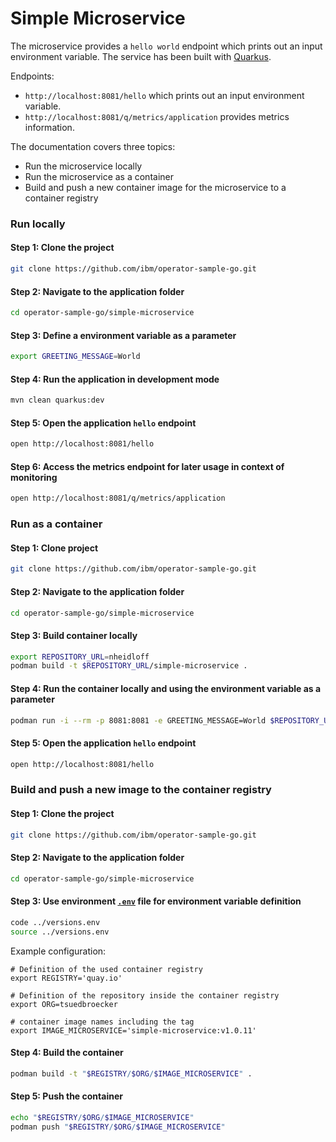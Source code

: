 # Simple Microservice

The microservice provides a `hello world` endpoint which prints out an input environment variable. The service has been built with [Quarkus](https://quay.io/).

Endpoints:

* `http://localhost:8081/hello` which prints out an input environment variable.
* `http://localhost:8081/q/metrics/application` provides metrics information.


The documentation covers three topics:

* Run the microservice locally
* Run the microservice as a container
* Build and push a new container image for the microservice to a container registry

### Run locally

#### Step 1: Clone the project

```sh
git clone https://github.com/ibm/operator-sample-go.git
```

#### Step 2: Navigate to the application folder

```sh
cd operator-sample-go/simple-microservice
```

#### Step 3: Define a environment variable as a parameter

```sh
export GREETING_MESSAGE=World
```

#### Step 4: Run the application in development mode

```sh
mvn clean quarkus:dev
```

#### Step 5: Open the application `hello` endpoint

```sh
open http://localhost:8081/hello
```

#### Step 6: Access the metrics endpoint for later usage in context of monitoring

```sh
open http://localhost:8081/q/metrics/application
```

### Run as a container

#### Step 1: Clone project

```sh
git clone https://github.com/ibm/operator-sample-go.git
```

#### Step 2: Navigate to the application folder

```sh
cd operator-sample-go/simple-microservice
```

#### Step 3: Build container locally

```sh
export REPOSITORY_URL=nheidloff
podman build -t $REPOSITORY_URL/simple-microservice .
```

#### Step 4: Run the container locally and using the environment variable as a parameter

```sh
podman run -i --rm -p 8081:8081 -e GREETING_MESSAGE=World $REPOSITORY_URL/simple-microservice
```

#### Step 5: Open the application `hello` endpoint

```sh
open http://localhost:8081/hello
```

### Build and push a new image to the container registry

#### Step 1: Clone the project

```sh
git clone https://github.com/ibm/operator-sample-go.git
```

#### Step 2: Navigate to the application folder

```sh
cd operator-sample-go/simple-microservice
```
#### Step 3: Use environment [`.env`](../versions.env) file for environment variable definition 

```sh
code ../versions.env
source ../versions.env
```

Example configuration:

```env
# Definition of the used container registry
export REGISTRY='quay.io'

# Definition of the repository inside the container registry
export ORG=tsuedbroecker

# container image names including the tag
export IMAGE_MICROSERVICE='simple-microservice:v1.0.11'
```

#### Step 4: Build the container

```sh
podman build -t "$REGISTRY/$ORG/$IMAGE_MICROSERVICE" .
```

#### Step 5: Push the container

```sh
echo "$REGISTRY/$ORG/$IMAGE_MICROSERVICE"
podman push "$REGISTRY/$ORG/$IMAGE_MICROSERVICE"
```
